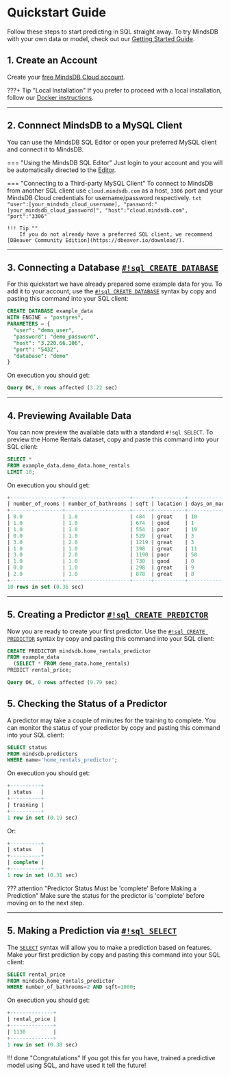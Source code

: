 # Quickstart Guide

Follow these steps to start predicting in SQL straight away. To try MindsDB with your own data or model, check out our [Getting Started Guide](/getting-started/).
## 1. Create an Account

Create your [free MindsDB Cloud account](https://cloud.mindsdb.com/signup).

???+ Tip "Local Installation" 
    If you prefer to proceed with a local installation, follow our [Docker instructions](/deployment/docker).

---
## 2. Connnect MindsDB to a MySQL Client

You can use the MindsDB SQL Editor or open your preferred MySQL client and connect it to MindsDB.

=== "Using the MindsDB SQL Editor"
    Just login to your account and you will be automatically directed to the [Editor](https://cloud.mindsdb.com/editor).

=== "Connecting to a Third-party MySQL Client"
    To connect to MindsDB from another SQL client use `cloud.mindsdb.com` as a host, `3306` port and your MindsDB Cloud credentials for username/password respectively.
    ```txt
      "user":[your_mindsdb_cloud_username],
      "password:"[your_mindsdb_cloud_password]",
      "host":"cloud.mindsdb.com",
      "port":"3306"
    ```

    !!! Tip ""
        If you do not already have a preferred SQL client, we recommend [DBeaver Community Edition](https://dbeaver.io/download/).

---

## 3. Connecting a Database [`#!sql CREATE DATABASE`](/sql/api/databases/) 

For this quickstart we have already prepared some example data for you.  To add it to your account, use the [`#!sql CREATE DATABASE`](/sql/api/databases/) syntax by copy and pasting this command into your SQL client:

```sql
CREATE DATABASE example_data
WITH ENGINE = "postgres",
PARAMETERS = { 
  "user": "demo_user",
  "password": "demo_password",
  "host": "3.220.66.106",
  "port": "5432",
  "database": "demo"
}
```

On execution you should get:

```sql
Query OK, 0 rows affected (3.22 sec)
```

---

## 4. Previewing Available Data

You can now preview the available data with a standard `#!sql SELECT`. To preview the Home Rentals dataset, copy and paste this command into your SQL client:

```sql 
SELECT * 
FROM example_data.demo_data.home_rentals
LIMIT 10;
```

On execution you should get:

```sql
+-----------------+---------------------+------+----------+----------------+---------------+--------------+--------------+
| number_of_rooms | number_of_bathrooms | sqft | location | days_on_market | initial_price | neighborhood | rental_price |
+-----------------+---------------------+------+----------+----------------+---------------+--------------+--------------+
| 0.0             | 1.0                 | 484  | great    | 10             | 2271          | south_side   | 2271         |
| 1.0             | 1.0                 | 674  | good     | 1              | 2167          | downtown     | 2167         |
| 1.0             | 1.0                 | 554  | poor     | 19             | 1883          | westbrae     | 1883         |
| 0.0             | 1.0                 | 529  | great    | 3              | 2431          | south_side   | 2431         |
| 3.0             | 2.0                 | 1219 | great    | 3              | 5510          | south_side   | 5510         |
| 1.0             | 1.0                 | 398  | great    | 11             | 2272          | south_side   | 2272         |
| 3.0             | 2.0                 | 1190 | poor     | 58             | 4463          | westbrae     | 4124         |
| 1.0             | 1.0                 | 730  | good     | 0              | 2224          | downtown     | 2224         |
| 0.0             | 1.0                 | 298  | great    | 9              | 2104          | south_side   | 2104         |
| 2.0             | 1.0                 | 878  | great    | 8              | 3861          | south_side   | 3861         |
+-----------------+---------------------+------+----------+----------------+---------------+--------------+--------------+
10 rows in set (0.36 sec)
```

---

## 5. Creating a Predictor [`#!sql CREATE PREDICTOR`](/sql/api/predictor/)

Now you are ready to create your first predictor.  Use the [`#!sql CREATE PREDICTOR`](/sql/api/predictor/) syntax by copy and pasting this command into your SQL client:

```sql 
CREATE PREDICTOR mindsdb.home_rentals_predictor
FROM example_data
  (SELECT * FROM demo_data.home_rentals)
PREDICT rental_price;
```

```sql
Query OK, 0 rows affected (9.79 sec)
```

## 5. Checking the Status of a Predictor

A predictor may take a couple of minutes for the training to complete. You can monitor the status of your predictor by copy and pasting this command into your SQL client:

```sql
SELECT status
FROM mindsdb.predictors
WHERE name='home_rentals_predictor';
```

On execution you should get:

```sql
+----------+
| status   |
+----------+
| training |
+----------+
1 row in set (0.19 sec)
```
Or:

```sql
+----------+
| status   |
+----------+
| complete |
+----------+
1 row in set (0.31 sec)
```

??? attention "Predictor Status Must be 'complete' Before Making a Prediction"
      Make sure the status for the predictor is 'complete' before moving on to the next step.

---

## 5. Making a Prediction via [`#!sql SELECT`](/sql/api/select/)

The [`SELECT`](/sql/api/select/) syntax will allow you to make a prediction based on features.  Make your first prediction by copy and pasting this command into your SQL client:

```sql 
SELECT rental_price
FROM mindsdb.home_rentals_predictor
WHERE number_of_bathrooms=2 AND sqft=1000;
```

On execution you should get:

```sql
+--------------+
| rental_price |
+--------------+
| 1130         |
+--------------+
1 row in set (0.38 sec)
```

!!! done "Congratulations"
      If you got this far you have, trained a predictive model using SQL, and have used it tell the future!